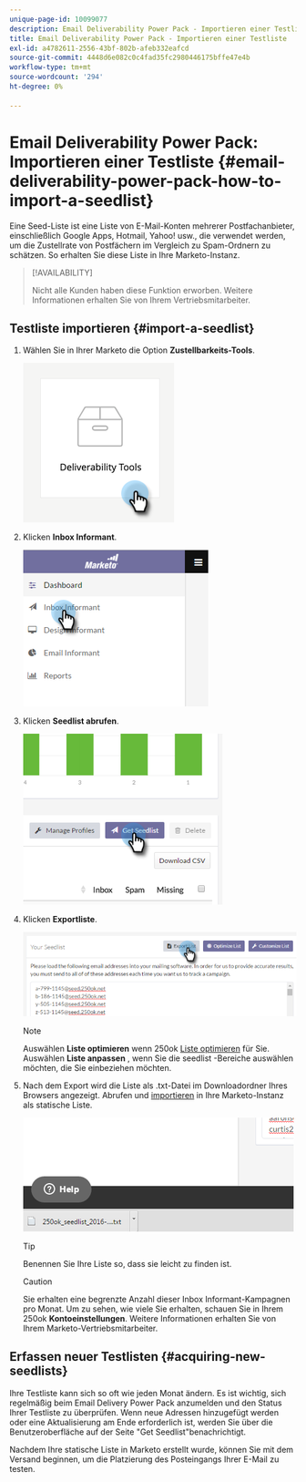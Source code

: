 ```yaml
---
unique-page-id: 10099077
description: Email Deliverability Power Pack - Importieren einer Testliste - Marketo Docs - Produktdokumentation
title: Email Deliverability Power Pack - Importieren einer Testliste
exl-id: a4782611-2556-43bf-802b-afeb332eafcd
source-git-commit: 4448d6e082c0c4fad35fc2980446175bffe47e4b
workflow-type: tm+mt
source-wordcount: '294'
ht-degree: 0%

---
```


# Email Deliverability Power Pack: Importieren einer Testliste {#email-deliverability-power-pack-how-to-import-a-seedlist}

Eine Seed-Liste ist eine Liste von E-Mail-Konten mehrerer Postfachanbieter, einschließlich Google Apps, Hotmail, Yahoo! usw., die verwendet werden, um die Zustellrate von Postfächern im Vergleich zu Spam-Ordnern zu schätzen. So erhalten Sie diese Liste in Ihre Marketo-Instanz.

>[!AVAILABILITY]
>
>Nicht alle Kunden haben diese Funktion erworben. Weitere Informationen erhalten Sie von Ihrem Vertriebsmitarbeiter.

## Testliste importieren {#import-a-seedlist}

1. Wählen Sie in Ihrer Marketo die Option **Zustellbarkeits-Tools**.

   ![](assets/email-deliverability-power-pack-1.png)

1. Klicken **Inbox Informant**.

   ![](assets/two-1.png)

1. Klicken **Seedlist abrufen**.

   ![](assets/three-1.png)

1. Klicken **Exportliste**.

   ![](assets/four.png)

   >[!NOTE]
   >
   >Auswählen **Liste optimieren** wenn 250ok [Liste optimieren](https://help.returnpath.com/hc/en-us/articles/360046746451-What-is-250ok-s-seedlist-optimizer-and-why-should-I-use-it-) für Sie. Auswählen **Liste anpassen** , wenn Sie die seedlist -Bereiche auswählen möchten, die Sie einbeziehen möchten.

1. Nach dem Export wird die Liste als .txt-Datei im Downloadordner Ihres Browsers angezeigt. Abrufen und [importieren](/help/marketo/getting-started/quick-wins/import-a-list-of-people.md) in Ihre Marketo-Instanz als statische Liste.

   ![](assets/five.png)

   >[!TIP]
   >
   >Benennen Sie Ihre Liste so, dass sie leicht zu finden ist.

   >[!CAUTION]
   >
   >Sie erhalten eine begrenzte Anzahl dieser Inbox Informant-Kampagnen pro Monat. Um zu sehen, wie viele Sie erhalten, schauen Sie in Ihrem 250ok **Kontoeinstellungen**. Weitere Informationen erhalten Sie von Ihrem Marketo-Vertriebsmitarbeiter.

## Erfassen neuer Testlisten {#acquiring-new-seedlists}

Ihre Testliste kann sich so oft wie jeden Monat ändern. Es ist wichtig, sich regelmäßig beim Email Delivery Power Pack anzumelden und den Status Ihrer Testliste zu überprüfen. Wenn neue Adressen hinzugefügt werden oder eine Aktualisierung am Ende erforderlich ist, werden Sie über die Benutzeroberfläche auf der Seite &quot;Get Seedlist&quot;benachrichtigt.

Nachdem Ihre statische Liste in Marketo erstellt wurde, können Sie mit dem Versand beginnen, um die Platzierung des Posteingangs Ihrer E-Mail zu testen.
